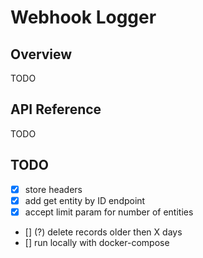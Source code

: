 # Webhook Logger

## Overview
TODO

## API Reference
TODO

## TODO
- [x] store headers
- [x] add get entity by ID endpoint
- [x] accept limit param for number of entities
- [] (?) delete records older then X days
- [] run locally with docker-compose

